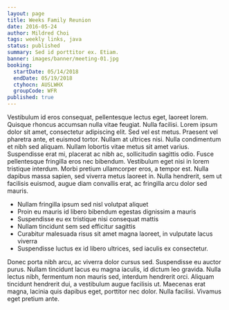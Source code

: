 ```yaml
---
layout: page
title: Weeks Family Reunion
date: 2016-05-24
author: Mildred Choi
tags: weekly links, java
status: published
summary: Sed id porttitor ex. Etiam.
banner: images/banner/meeting-01.jpg
booking:
  startDate: 05/14/2018
  endDate: 05/19/2018
  ctyhocn: AUSLWHX
  groupCode: WFR
published: true
---
```

Vestibulum id eros consequat, pellentesque lectus eget, laoreet lorem. Quisque rhoncus accumsan nulla vitae feugiat. Nulla facilisi. Lorem ipsum dolor sit amet, consectetur adipiscing elit. Sed vel est metus. Praesent vel pharetra ante, et euismod tortor. Nullam at ultrices nisi. Nulla condimentum et nibh sed aliquam. Nullam lobortis vitae metus sit amet varius. Suspendisse erat mi, placerat ac nibh ac, sollicitudin sagittis odio. Fusce pellentesque fringilla eros nec bibendum. Vestibulum eget nisi in lorem tristique interdum. Morbi pretium ullamcorper eros, a tempor est. Nulla dapibus massa sapien, sed viverra metus laoreet in. Nulla hendrerit, sem ut facilisis euismod, augue diam convallis erat, ac fringilla arcu dolor sed mauris.

* Nullam fringilla ipsum sed nisl volutpat aliquet
* Proin eu mauris id libero bibendum egestas dignissim a mauris
* Suspendisse eu ex tristique nisi consequat mattis
* Nullam tincidunt sem sed efficitur sagittis
* Curabitur malesuada risus sit amet magna laoreet, in vulputate lacus viverra
* Suspendisse luctus ex id libero ultrices, sed iaculis ex consectetur.

Donec porta nibh arcu, ac viverra dolor cursus sed. Suspendisse eu auctor purus. Nullam tincidunt lacus eu magna iaculis, id dictum leo gravida. Nulla lectus nibh, fermentum non mauris sed, interdum hendrerit orci. Aliquam tincidunt hendrerit dui, a vestibulum augue facilisis ut. Maecenas erat magna, lacinia quis dapibus eget, porttitor nec dolor. Nulla facilisi. Vivamus eget pretium ante.
